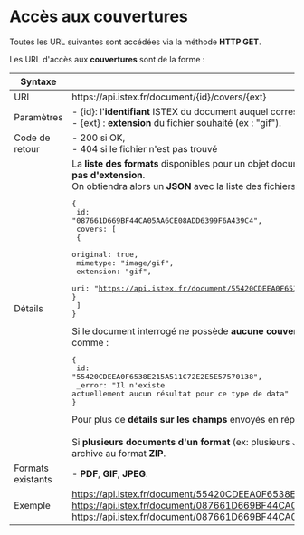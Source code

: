 # Accès aux couvertures

Toutes les URL suivantes sont accédées via la méthode **HTTP GET**.

Les URL d'accès aux **couvertures** sont de la forme :

| Syntaxe | |
|------------ | ------------- |
| URI | https&#58;//api.istex.fr/document/{id}/covers/{ext} |
| Paramètres | - {id}: l'**identifiant** ISTEX du document auquel correspond la notice,<br>- {ext} : **extension** du fichier souhaité (ex : "gif"). |
| Code de retour | - 200 si OK, <br>- 404 si le fichier n'est pas trouvé|
| Détails | La **liste des formats** disponibles pour un objet documentaire est accessible **si on ne précise pas d'extension**.<br>On obtiendra alors un **JSON** avec la liste des fichiers disponibles, par exemple : <br><pre class="json">{<br>  id: "087661D669BF44CA05AA6CE08ADD6399F6A439C4",<br>  covers: [<br>    {<br>      original: true,<br>      mimetype: "image/gif",<br>      extension: "gif",<br>      uri: "https://api.istex.fr/document/55420CDEEA0F6538E215A511C72E2E5E57570138/covers/gif"<br>    }<br>  ]<br>}</pre>Si le document interrogé ne possède **aucune couverture**, l'API renverra un message **JSON**, comme :<pre class="json">{<br>  id: "55420CDEEA0F6538E215A511C72E2E5E57570138",<br>  _error: "Il n'existe actuellement aucun résultat pour ce type de data"<br>}</pre>Pour plus de **détails sur les champs** envoyés en réponse, consultez le chapitre [correspondant][fields].<br><br>Si **plusieurs documents d'un format** (ex: plusieurs JPEG) existent, ils sont renvoyés dans une archive au format **ZIP**.|
| Formats existants | - **PDF**, **GIF**, **JPEG**. |
| Exemple | <a href="https://api.istex.fr/document/55420CDEEA0F6538E215A511C72E2E5E57570138/covers">https://api.istex.fr/document/55420CDEEA0F6538E215A511C72E2E5E57570138/covers</a><br><a href="https://api.istex.fr/document/087661D669BF44CA05AA6CE08ADD6399F6A439C4/covers">https://api.istex.fr/document/087661D669BF44CA05AA6CE08ADD6399F6A439C4/covers</a><br><a href="https://api.istex.fr/document/087661D669BF44CA05AA6CE08ADD6399F6A439C4/covers/gif">https://api.istex.fr/document/087661D669BF44CA05AA6CE08ADD6399F6A439C4/covers/gif</a>

[fields]: /fields/#champs-dacces-aux-fichiers-lies-au-document

